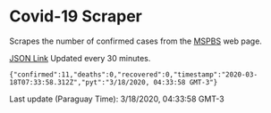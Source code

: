 # Covid-19 Scraper

Scrapes the number of confirmed cases from the [MSPBS](https://www.mspbs.gov.py/covid-19.php) web page.

[JSON Link](https://jmayalag.github.io/covid19-scrape/cases.json)
Updated every 30 minutes.
```
{"confirmed":11,"deaths":0,"recovered":0,"timestamp":"2020-03-18T07:33:58.312Z","pyt":"3/18/2020, 04:33:58 GMT-3"}
```
Last update (Paraguay Time): 3/18/2020, 04:33:58 GMT-3